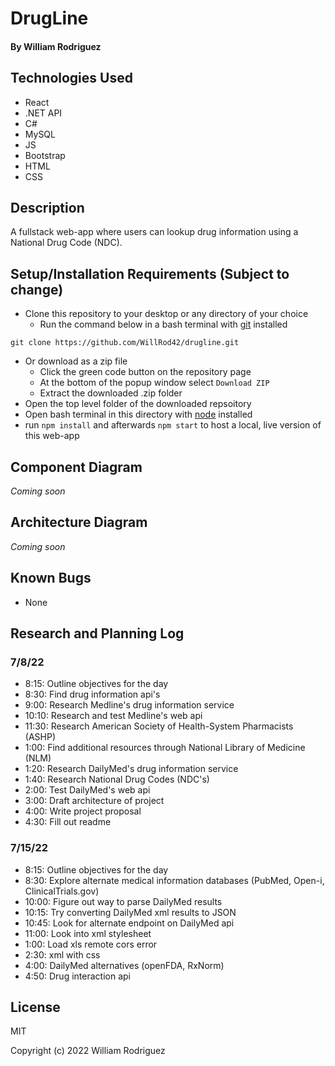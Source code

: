 # DrugLine
#### By William Rodriguez

## Technologies Used
* React
* .NET API
* C#
* MySQL
* JS
* Bootstrap
* HTML
* CSS

## Description

A fullstack web-app where users can lookup drug information using a National Drug Code (NDC).

## Setup/Installation Requirements (Subject to change)

* Clone this repository to your desktop or any directory of your choice
  * Run the command below in a bash terminal with [git](https://github.com/git-guides/install-git) installed
```
git clone https://github.com/WillRod42/drugline.git
```
* Or download as a zip file
  * Click the green code button on the repository page
  * At the bottom of the popup window select `Download ZIP`
  * Extract the downloaded .zip folder
* Open the top level folder of the downloaded repsoitory
* Open bash terminal in this directory with [node](https://nodejs.org/en/download/) installed
* run `npm install` and afterwards `npm start` to host a local, live version of this web-app

## Component Diagram
_Coming soon_

## Architecture Diagram
_Coming soon_

## Known Bugs

* None

## Research and Planning Log
### 7/8/22
* 8:15: Outline objectives for the day
* 8:30: Find drug information api's
* 9:00: Research Medline's drug information service
* 10:10: Research and test Medline's web api
* 11:30: Research American Society of Health-System Pharmacists (ASHP)
* 1:00: Find additional resources through National Library of Medicine (NLM)
* 1:20: Research DailyMed's drug information service
* 1:40: Research National Drug Codes (NDC's)
* 2:00: Test DailyMed's web api
* 3:00: Draft architecture of project
* 4:00: Write project proposal
* 4:30: Fill out readme

### 7/15/22
* 8:15: Outline objectives for the day
* 8:30: Explore alternate medical information databases (PubMed, Open-i, ClinicalTrials.gov)
* 10:00: Figure out way to parse DailyMed results
* 10:15: Try converting DailyMed xml results to JSON
* 10:45: Look for alternate endpoint on DailyMed api
* 11:00: Look into xml stylesheet
* 1:00: Load xls remote cors error
* 2:30: xml with css
* 4:00: DailyMed alternatives (openFDA, RxNorm)
* 4:50: Drug interaction api

## License

MIT

Copyright (c) 2022 William Rodriguez